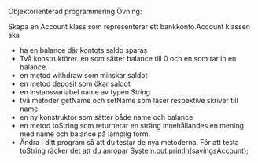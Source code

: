 Objektorienterad programmering
Övning:

Skapa en Account klass som representerar ett bankkonto.Account klassen ska
- ha en balance där kontots saldo sparas
- Två konstruktörer.  en som sätter balance till 0 och en som tar in en balance.
- en metod withdraw som minskar saldot
- en metod deposit som ökar saldot
- en instansvariabel name av typen String
- två metoder getName och setName som läser respektive skriver till name
- en ny konstruktor som sätter både name och balance
- en metod toString som returnerar en sträng innehållandes en mening med name och balance på lämplig form.
- Ändra i ditt program så att du testar de nya metoderna. För att testa toString räcker det att du anropar System.out.println(savingsAccount);
